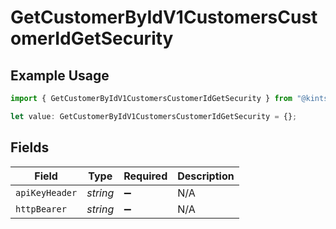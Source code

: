 # GetCustomerByIdV1CustomersCustomerIdGetSecurity

## Example Usage

```typescript
import { GetCustomerByIdV1CustomersCustomerIdGetSecurity } from "@kintsugi-tax/tax-platform-sdk/models/operations";

let value: GetCustomerByIdV1CustomersCustomerIdGetSecurity = {};
```

## Fields

| Field              | Type               | Required           | Description        |
| ------------------ | ------------------ | ------------------ | ------------------ |
| `apiKeyHeader`     | *string*           | :heavy_minus_sign: | N/A                |
| `httpBearer`       | *string*           | :heavy_minus_sign: | N/A                |
